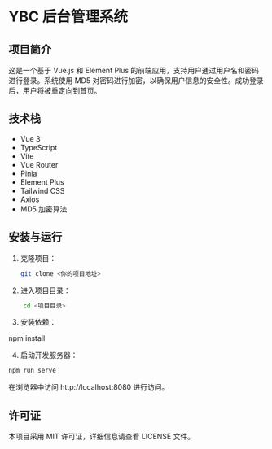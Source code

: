 # YBC 后台管理系统

## 项目简介

这是一个基于 Vue.js 和 Element Plus 的前端应用，支持用户通过用户名和密码进行登录。系统使用 MD5 对密码进行加密，以确保用户信息的安全性。成功登录后，用户将被重定向到首页。

## 技术栈

- Vue 3
- TypeScript
- Vite
- Vue Router
- Pinia
- Element Plus
- Tailwind CSS
- Axios
- MD5 加密算法

## 安装与运行

1. 克隆项目：

   ```bash
   git clone <你的项目地址>
   ```

2. 进入项目目录：

```bash
    cd <项目目录>
```

3. 安装依赖：

npm install

4. 启动开发服务器：

```bash
npm run serve
```

在浏览器中访问 http://localhost:8080 进行访问。

## 许可证

本项目采用 MIT 许可证，详细信息请查看 LICENSE 文件。
